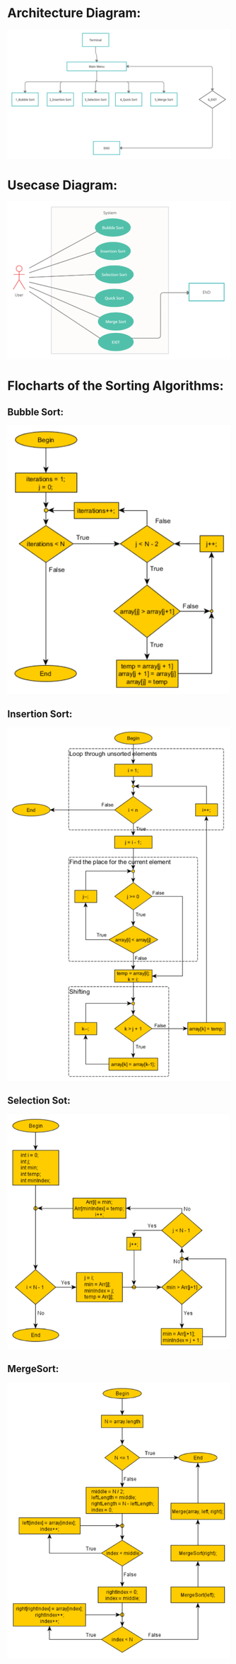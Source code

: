 # Architecture Diagram:
<img src="https://github.com/Sriharshakurra/Miniproject/blob/main/2_Designs/Architecture%20Diagram.png">


# Usecase Diagram:
<img src="https://github.com/Sriharshakurra/Miniproject/blob/main/2_Designs/Use%20Case%20Diagram.png">


# Flocharts of the Sorting Algorithms:
## Bubble Sort:
<img src="https://github.com/Sriharshakurra/Miniproject/blob/main/2_Designs/BubbleSort%20Flowchart.PNG">

## Insertion Sort:
<img src="https://github.com/Sriharshakurra/Miniproject/blob/main/2_Designs/InsertionSort%20Flowchart.PNG">

## Selection Sot:
<img src="https://github.com/Sriharshakurra/Miniproject/blob/main/2_Designs/SelectionSort%20Flowchart.PNG">

## MergeSort:
<img src="https://github.com/Sriharshakurra/Miniproject/blob/main/2_Designs/MergeSort%20Flowchart.PNG">
